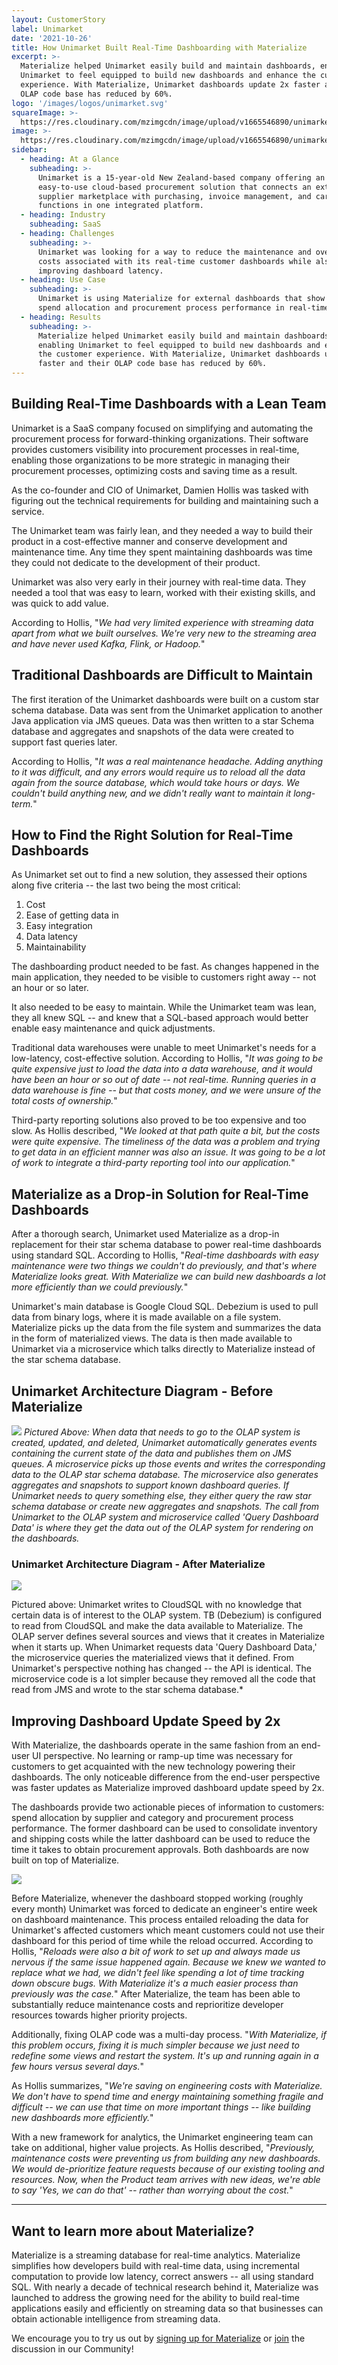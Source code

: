 ```yaml
---
layout: CustomerStory
label: Unimarket
date: '2021-10-26'
title: How Unimarket Built Real-Time Dashboarding with Materialize
excerpt: >-
  Materialize helped Unimarket easily build and maintain dashboards, enabling
  Unimarket to feel equipped to build new dashboards and enhance the customer
  experience. With Materialize, Unimarket dashboards update 2x faster and their
  OLAP code base has reduced by 60%.
logo: '/images/logos/unimarket.svg'
squareImage: >-
  https://res.cloudinary.com/mzimgcdn/image/upload/v1665546890/unimarket-square.webp
image: >-
  https://res.cloudinary.com/mzimgcdn/image/upload/v1665546890/unimarket-horizontal.webp
sidebar:
  - heading: At a Glance
    subheading: >-
      Unimarket is a 15-year-old New Zealand-based company offering an
      easy-to-use cloud-based procurement solution that connects an extensive
      supplier marketplace with purchasing, invoice management, and card payment
      functions in one integrated platform.
  - heading: Industry
    subheading: SaaS
  - heading: Challenges
    subheading: >-
      Unimarket was looking for a way to reduce the maintenance and overhead
      costs associated with its real-time customer dashboards while also
      improving dashboard latency.
  - heading: Use Case
    subheading: >-
      Unimarket is using Materialize for external dashboards that show customer
      spend allocation and procurement process performance in real-time.
  - heading: Results
    subheading: >-
      Materialize helped Unimarket easily build and maintain dashboards,
      enabling Unimarket to feel equipped to build new dashboards and enhance
      the customer experience. With Materialize, Unimarket dashboards update 2x
      faster and their OLAP code base has reduced by 60%.
---
```


## Building Real-Time Dashboards with a Lean Team

Unimarket is a SaaS company focused on simplifying and automating the procurement process for forward-thinking organizations. Their software provides customers visibility into procurement processes in real-time, enabling those organizations to be more strategic in managing their procurement processes, optimizing costs and saving time as a result.

As the co-founder and CIO of Unimarket, Damien Hollis was tasked with figuring out the technical requirements for building and maintaining such a service.

The Unimarket team was fairly lean, and they needed a way to build their product in a cost-effective manner and conserve development and maintenance time. Any time they spent maintaining dashboards was time they could not dedicate to the development of their product.

Unimarket was also very early in their journey with real-time data. They needed a tool that was easy to learn, worked with their existing skills, and was quick to add value.

According to Hollis, "_We had very limited experience with streaming data apart from what we built ourselves. We're very new to the streaming area and have never used Kafka, Flink, or Hadoop._"

<QuoteBlock text="Previously, maintenance costs were preventing us from building any new dashboards. We would de-prioritize feature requests because of our existing tooling and resources. Now, when the Product team arrives with new ideas, we're able to say 'Yes, we can do that' - rather than worrying about the cost." attribution="Damien Hollis" />

## Traditional Dashboards are Difficult to Maintain

The first iteration of the Unimarket dashboards were built on a custom star schema database. Data was sent from the Unimarket application to another Java application via JMS queues. Data was then written to a star Schema database and aggregates and snapshots of the data were created to support fast queries later.

According to Hollis, "_It was a real maintenance headache. Adding anything to it was difficult, and any errors would require us to reload all the data again from the source database, which would take hours or days. We couldn't build anything new, and we didn't really want to maintain it long-term._"

<CTABlock />

## How to Find the Right Solution for Real-Time Dashboards

As Unimarket set out to find a new solution, they assessed their options along five criteria -- the last two being the most critical:

1.  Cost
2.  Ease of getting data in
3.  Easy integration
4.  Data latency
5.  Maintainability

The dashboarding product needed to be fast. As changes happened in the main application, they needed to be visible to customers right away -- not an hour or so later.

It also needed to be easy to maintain. While the Unimarket team was lean, they all knew SQL -- and knew that a SQL-based approach would better enable easy maintenance and quick adjustments.

Traditional data warehouses were unable to meet Unimarket's needs for a low-latency, cost-effective solution. According to Hollis, "_It was going to be quite expensive just to load the data into a data warehouse, and it would have been an hour or so out of date -- not real-time. Running queries in a data warehouse is fine -- but that costs money, and we were unsure of the total costs of ownership._"

Third-party reporting solutions also proved to be too expensive and too slow. As Hollis described, "_We looked at that path quite a bit, but the costs were quite expensive. The timeliness of the data was a problem and trying to get data in an efficient manner was also an issue. It was going to be a lot of work to integrate a third-party reporting tool into our application._"

## Materialize as a Drop-in Solution for Real-Time Dashboards

After a thorough search, Unimarket used Materialize as a drop-in replacement for their star schema database to power real-time dashboards using standard SQL. According to Hollis, "_Real-time dashboards with easy maintenance were two things we couldn't do previously, and that's where Materialize looks great. With Materialize we can build new dashboards a lot more efficiently than we could previously._"

Unimarket's main database is Google Cloud SQL. Debezium is used to pull data from binary logs, where it is made available on a file system. Materialize picks up the data from the file system and summarizes the data in the form of materialized views. The data is then made available to Unimarket via a microservice which talks directly to Materialize instead of the star schema database.

<QuoteBlock text="Real-time dashboards with easy maintenance were two things we couldn't do previously, and that's where Materialize looks great. With Materialize we can build new dashboards a lot more efficiently than we could previously." attribution="Damien Hollis" />

## Unimarket Architecture Diagram - Before Materialize

![](https://res.cloudinary.com/mzimgcdn/image/upload/v1665546890/diagram-1_2x.svg)
_Pictured Above: When data that needs to go to the OLAP system is created, updated, and deleted, Unimarket automatically generates events containing the current state of the data and publishes them on JMS queues. A microservice picks up those events and writes the corresponding data to the OLAP star schema database. The microservice also generates aggregates and snapshots to support known dashboard queries. If Unimarket needs to query something else, they either query the raw star schema database or create new aggregates and snapshots. The call from Unimarket to the OLAP system and microservice called 'Query Dashboard Data' is where they get the data out of the OLAP system for rendering on the dashboards._

### Unimarket Architecture Diagram - After Materialize

![](/svgs/diagram-2@2x.svg)

Pictured above: Unimarket writes to CloudSQL with no knowledge that certain data is of interest to the OLAP system. TB (Debezium) is configured to read from CloudSQL and make the data available to Materialize. The OLAP server defines several sources and views that it creates in Materialize when it starts up. When Unimarket requests data 'Query Dashboard Data,' the microservice queries the materialized views that it defined. From Unimarket's perspective nothing has changed -- the API is identical. The microservice code is a lot simpler because they removed all the code that read from JMS and wrote to the star schema database.\*

## Improving Dashboard Update Speed by 2x

With Materialize, the dashboards operate in the same fashion from an end-user UI perspective. No learning or ramp-up time was necessary for customers to get acquainted with the new technology powering their dashboards. The only noticeable difference from the end-user perspective was faster updates as Materialize improved dashboard update speed by 2x.

The dashboards provide two actionable pieces of information to customers: spend allocation by supplier and category and procurement process performance. The former dashboard can be used to consolidate inventory and shipping costs while the latter dashboard can be used to reduce the time it takes to obtain procurement approvals. Both dashboards are now built on top of Materialize.

![](/svgs/b-a@2x.svg)

Before Materialize, whenever the dashboard stopped working (roughly every month) Unimarket was forced to dedicate an engineer's entire week on dashboard maintenance. This process entailed reloading the data for Unimarket's affected customers which meant customers could not use their dashboard for this period of time while the reload occurred. According to Hollis, "_Reloads were also a bit of work to set up and always made us nervous if the same issue happened again. Because we knew we wanted to replace what we had, we didn't feel like spending a lot of time tracking down obscure bugs. With Materialize it's a much easier process than previously was the case._" After Materialize, the team has been able to substantially reduce maintenance costs and reprioritize developer resources towards higher priority projects.

Additionally, fixing OLAP code was a multi-day process. "_With Materialize, if this problem occurs, fixing it is much simpler because we just need to redefine some views and restart the system. It's up and running again in a few hours versus several days._"

As Hollis summarizes, "_We're saving on engineering costs with Materialize. We don't have to spend time and energy maintaining something fragile and difficult -- we can use that time on more important things -- like building new dashboards more efficiently._"

With a new framework for analytics, the Unimarket engineering team can take on additional, higher value projects. As Hollis described, "_Previously, maintenance costs were preventing us from building any new dashboards. We would de-prioritize feature requests because of our existing tooling and resources. Now, when the Product team arrives with new ideas, we're able to say 'Yes, we can do that' -- rather than worrying about the cost._"

<QuoteBlock text="We're saving on engineering costs with Materialize. We don't have to spend time and energy maintaining something fragile and difficult - we can use that time on more important things - like building new dashboards more efficiently." attribution="Damien Hollis" />

---

## Want to learn more about Materialize?

Materialize is a streaming database for real-time analytics. Materialize simplifies how developers build with real-time data, using incremental computation to provide low latency, correct answers -- all using standard SQL. With nearly a decade of technical research behind it, Materialize was launched to address the growing need for the ability to build real-time applications easily and efficiently on streaming data so that businesses can obtain actionable intelligence from streaming data.

We encourage you to try us out by [signing up for Materialize](https://materialize.com/register/) or [join](https://materializecommunity.slack.com/join/shared_invite/zt-ljdufufo-PTwVPmgzlZtI7RIQLDrAiA#/shared-invite/email) the discussion in our Community!
